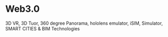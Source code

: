 # Web3.0
3D VR, 3D Tuor, 360 degree Panorama, hololens emulator, iSIM, Simulator, SMART CITIES &amp; BIM Technologies
